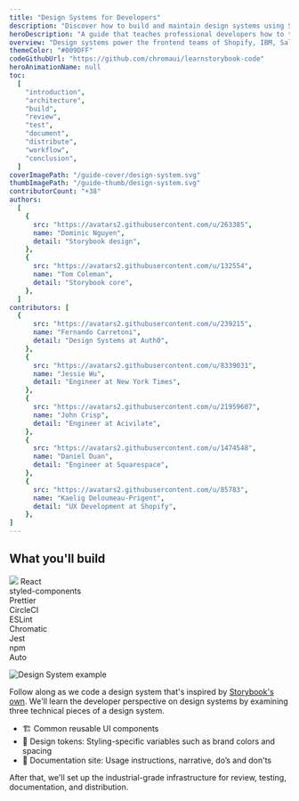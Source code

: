```yaml
---
title: "Design Systems for Developers"
description: "Discover how to build and maintain design systems using Storybook."
heroDescription: "A guide that teaches professional developers how to transform component libraries into design systems and set up the production infrastructure used by leading frontend teams."
overview: "Design systems power the frontend teams of Shopify, IBM, Salesforce, Airbnb, Twitter,  and many more. This guide for professional developers examines how the smartest teams engineer design systems at scale and why they use the tools they use. We'll walk through setting up core services, libraries, and workflows to develop a design system from scratch."
themeColor: "#009DFF"
codeGithubUrl: "https://github.com/chromaui/learnstorybook-code"
heroAnimationName: null
toc:
  [
    "introduction",
    "architecture",
    "build",
    "review",
    "test",
    "document",
    "distribute",
    "workflow",
    "conclusion",
  ]
coverImagePath: "/guide-cover/design-system.svg"
thumbImagePath: "/guide-thumb/design-system.svg"
contributorCount: "+38"
authors:
  [
    {
      src: "https://avatars2.githubusercontent.com/u/263385",
      name: "Dominic Nguyen",
      detail: "Storybook design",
    },
    {
      src: "https://avatars2.githubusercontent.com/u/132554",
      name: "Tom Coleman",
      detail: "Storybook core",
    },
  ]
contributors: [
  {
      src: "https://avatars2.githubusercontent.com/u/239215",
      name: "Fernando Carretoni",
      detail: "Design Systems at Auth0",
    },
    {
      src: "https://avatars2.githubusercontent.com/u/8339031",
      name: "Jessie Wu",
      detail: "Engineer at New York Times",
    },
    {
      src: "https://avatars2.githubusercontent.com/u/21959607",
      name: "John Crisp",
      detail: "Engineer at Acivilate",
    },
    {
      src: "https://avatars2.githubusercontent.com/u/1474548",
      name: "Daniel Duan",
      detail: "Engineer at Squarespace",
    },
    {
      src: "https://avatars2.githubusercontent.com/u/85783",
      name: "Kaelig Deloumeau-Prigent",
      detail: "UX Development at Shopify",
    },
]
---
```


<h2>What you'll build</h2>

<div class="badge-box">
  <div class="badge">
    <img src="/logo-react.svg"> React
  </div>
  <div class="badge">
    styled-components
  </div>
  <div class="badge">
    Prettier
  </div>
  <div class="badge">
    CircleCI
  </div>
  <div class="badge">
    ESLint
  </div>
  <div class="badge">
    Chromatic
  </div>
  <div class="badge">
    Jest
  </div>
  <div class="badge">
    npm
  </div>
  <div class="badge">
    Auto
  </div>
</div>

![Design System example](/design-systems-for-developers/design-system-overview.jpg)

Follow along as we code a design system that's inspired by [Storybook's own](https://medium.com/storybookjs/introducing-storybook-design-system-23fd9b1ac3c0). We'll learn the developer perspective on design systems by examining three technical pieces of a design system.

- 🏗 Common reusable UI components
- 🎨 Design tokens: Styling-specific variables such as brand colors and spacing
- 📕 Documentation site: Usage instructions, narrative, do’s and don'ts

After that, we'll set up the industrial-grade infrastructure for review, testing, documentation, and distribution.
